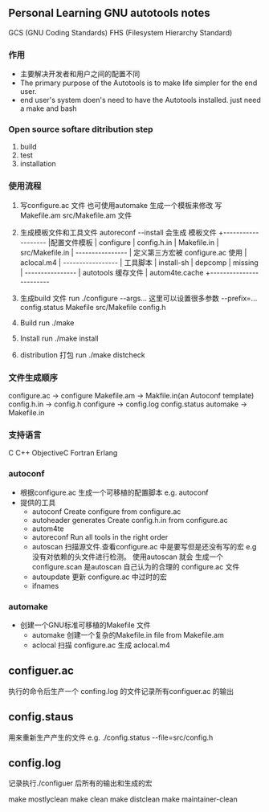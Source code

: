 ## Personal Learning GNU autotools notes
GCS (GNU Coding Standards)
FHS (Filesystem Hierarchy Standard)

### 作用
+   主要解决开发者和用户之间的配置不同
+   The primary purpose of the Autotools is to make life simpler for the end user.
+   end user's system doen's need to have the Autotools installed. just
    need a make and bash


### Open source softare ditribution step 
1.  build
2.  test
3.  installation

### 使用流程
1.  写configure.ac 文件
       也可使用automake 生成一个模板来修改
    写 Makefile.am src/Makefile.am 文件

2.  生成模板文件和工具文件
        autoreconf --install 会生成 模板文件
              +-------------------
              |配置文件模板
              |     configure
              |     config.h.in
              |     Makefile.in
              |     src/Makefile.in
              | ----------------
              | 定义第三方宏被 configure.ac 使用
              |     aclocal.m4
              | -----------------
              | 工具脚本
              |     install-sh
              |     depcomp
              |     missing
              | ----------------
              | autotools 缓存文件
              |     autom4te.cache
              +------------------------

3.  生成build 文件 
       run ./configure --args...  这里可以设置很多参数 --prefix=...
          config.status
          Makefile
          src/Makefile
          config.h

4.  Build
      run ./make

5.  Install 
      run ./make install

6.  distribution 打包
      run ./make distcheck
      


### 文件生成顺序
configure.ac -> configure
Makefile.am -> Makfile.in(an Autoconf template)
config.h.in -> config.h
configure -> config.log config.status
automake -> Makefile.in

### 支持语言
C C++ ObjectiveC Fortran Erlang

### autoconf
+   根据configure.ac 生成一个可移植的配置脚本
        e.g. autoconf 
+   提供的工具
    +   autoconf
            Create configure from configure.ac
    +   autoheader generates 
            Create config.h.in from configure.ac
    +   autom4te   
    +   autoreconf
            Run all tools in the right order
    +   autoscan 
            扫描源文件.查看configure.ac 中是要写但是还没有写的宏
              e.g 没有对依赖的头文件进行检测。 使用autoscan 就会
              生成一个 configure.scan 是autoscan 自己认为的合理的
              configure.ac 文件
    +   autoupdate
            更新 configure.ac 中过时的宏
    +   ifnames

### automake
+   创建一个GNU标准可移植的Makefile 文件
    +   automake
        创建一个复杂的Makefile.in file from Makefile.am 
    +   aclocal
            扫描 configure.ac 生成 aclocal.m4

## configuer.ac
 执行的命令后生产一个 confing.log 的文件记录所有configuer.ac 的输出


## config.staus
 用来重新生产产生的文件
  e.g.
  ./config.status --file=src/config.h

## config.log
  记录执行./configuer 后所有的输出和生成的宏

make mostlyclean
make clean
make distclean
make maintainer-clean
